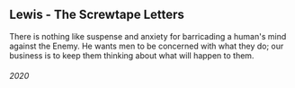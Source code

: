 ## Lewis - The Screwtape Letters

There is nothing like suspense and anxiety for barricading a human's mind against the Enemy.
He wants men to be concerned with what they do; our business is to keep them thinking about what will happen to them.


###### 2020